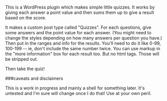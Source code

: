 
This is a WordPress plugin which makes simple little quizzes. It works by giving each answer a point value and then sums them up to give a result based on the score.

It makes a custom post type called "Quizzes". For each questions, give some answers and the point value for each answer. (You might need to change the styles depending on how many answers per question you have.) Then put in the ranges and info for the results. You'll need to do it like 0-99, 100-199 -- ie, don't include the same number twice. You can use markup in the "more information" box for each result too. But no html tags. Those will be stripped out.

Then take the quiz!

###caveats and disclaimers

This is a work in progress and mainly a shell for something later. It's untested and I'm sure will change once I do that! Use at your own peril.

